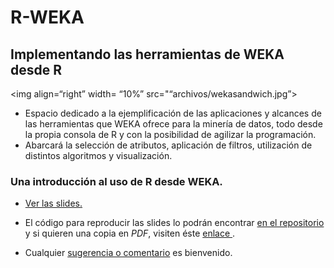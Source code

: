 R-WEKA
================

## Implementando las herramientas de WEKA desde R

\<img align=“right” width= “10%” src="“archivos/wekasandwich.jpg”\>

  - Espacio dedicado a la ejemplificación de las aplicaciones y alcances
    de las herramientas que WEKA ofrece para la minería de datos, todo
    desde la propia consola de R y con la posibilidad de agilizar la
    programación.
  - Abarcará la selección de atributos, aplicación de filtros,
    utilización de distintos algoritmos y visualización.

### Una introducción al uso de R desde WEKA.

  - <a href="https://nahuelbargas.github.io/R-WEKA/inicio.html">Ver las
    slides. </a>

  - El código para reproducir las slides lo podrán encontrar
    <a href="https://nahuelbargas.github.io/R-WEKA/inicio.Rmd"> en el
    repositorio </a> y si quieren una copia en *PDF*, visiten éste
    <a href="https://nahuelbargas.github.io/R-WEKA/RyWeka-Slides.pdf">
    enlace </a> .

  - Cualquier <a href="mailto:nahuelbargas@hotmail.com">sugerencia o
    comentario</a> es bienvenido.
